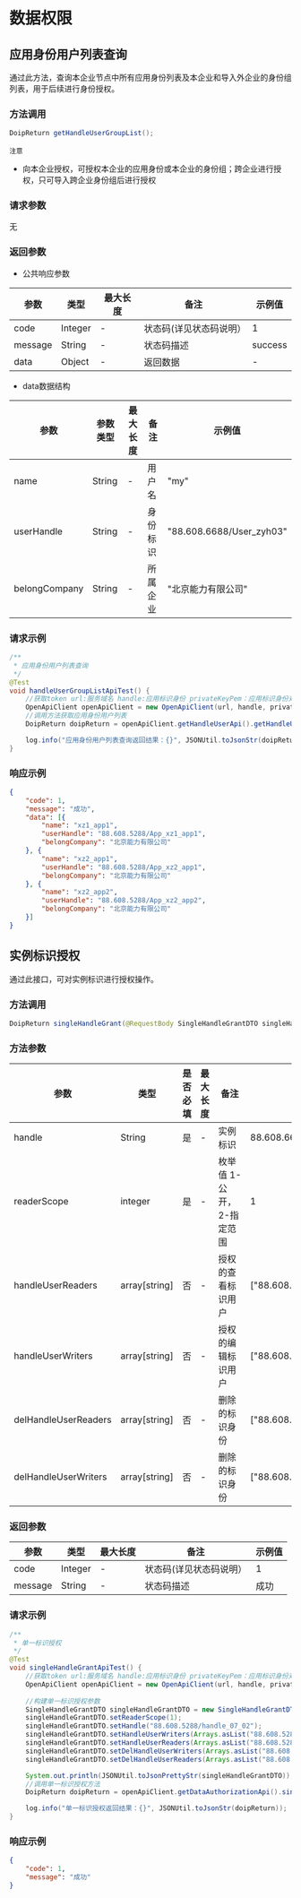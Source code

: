 # 数据权限

## 应用身份用户列表查询

通过此方法，查询本企业节点中所有应用身份列表及本企业和导入外企业的身份组列表，用于后续进行身份授权。

### 方法调用
```java
DoipReturn getHandleUserGroupList();
```
`注意`
- 向本企业授权，可授权本企业的应用身份或本企业的身份组；跨企业进行授权，只可导入跨企业身份组后进行授权

### 请求参数

无

### 返回参数

*   公共响应参数

|  **参数**  |  **类型**  |  **最大长度**  |  **备注**  |  **示例值**  |
| --- | --- | --- | --- | --- |
|  code  |  Integer  |  \-  |  状态码(详见状态码说明）  |  1  |
|  message  |  String  |  \-  |  状态码描述  |  success  |
|  data  |  Object  |  \-  |  返回数据  |  \-  |

*   data数据结构   

|  **参数**  |  **参数类型**  |  **最大长度**  |  **备注**  | **示例值**                  |
| --- | --- | --- | --- |--------------------------|
|  name  |  String  |  \-  |  用户名  | "my"                     |
|  userHandle  |  String  |  \-  |  身份标识  | "88.608.6688/User\_zyh03" |
|  belongCompany  |  String  |  \-  |  所属企业  | "北京能力有限公司"                         |


### 请求示例  
```java
/**
 * 应用身份用户列表查询
 */
@Test
void handleUserGroupListApiTest() {
    //获取token url:服务域名 handle:应用标识身份 privateKeyPem：应用标识身份对应的私钥
    OpenApiClient openApiClient = new OpenApiClient(url, handle, privateKeyPem);
    //调用方法获取应用身份用户列表
    DoipReturn doipReturn = openApiClient.getHandleUserApi().getHandleUserGroupList();

    log.info("应用身份用户列表查询返回结果：{}", JSONUtil.toJsonStr(doipReturn));
}
```
### 响应示例
```json
{
    "code": 1,
    "message": "成功",
    "data": [{
        "name": "xz1_app1",
        "userHandle": "88.608.5288/App_xz1_app1",
        "belongCompany": "北京能力有限公司"
    }, {
        "name": "xz2_app1",
        "userHandle": "88.608.5288/App_xz2_app1",
        "belongCompany": "北京能力有限公司"
    }, {
        "name": "xz2_app2",
        "userHandle": "88.608.5288/App_xz2_app2",
        "belongCompany": "北京能力有限公司"
    }]
} 
```

## 实例标识授权

通过此接口，可对实例标识进行授权操作。

### 方法调用
```java
DoipReturn singleHandleGrant(@RequestBody SingleHandleGrantDTO singleHandleGrantDTO);
```

### 方法参数

|  **参数**  |  **类型**  |  **是否必填**  |  **最大长度**  |  **备注**  | **示例值**                   |
| --- | --- | --- | --- | --- |---------------------------|
|  handle  |  String  |  是  |  \-  |  实例标识  | 88.608.6688/instance\_1   |
|  readerScope  |  integer  |  是  |  \-  |  枚举值 1-公开，2-指定范围  | 1                         |
|  handleUserReaders  |  array\[string\]  |  否  |  \-  |  授权的查看标识用户  | ["88.608.6688/User_dong"] |
|  handleUserWriters  |  array\[string\]  |  否  |  \-  |  授权的编辑标识用户  | ["88.608.6688/User_dong"] |
|  delHandleUserReaders  |  array\[string\]  |  否  |  \-  |  删除的标识身份  | ["88.608.6688/User_dzh"]  |
|  delHandleUserWriters  |  array\[string\]  |  否  |  \-  |  删除的标识身份  | ["88.608.6688/User_dzh"]  |

### 返回参数

|  **参数**  |  **类型**  |  **最大长度**  |  **备注**  |  **示例值**  |
| --- | --- | --- | --- | --- |
|  code  |  Integer  |  \-  |  状态码(详见状态码说明）  |  1  |
|  message  |  String  |  \-  |  状态码描述  |  成功  |


### 请求示例  
```java
/**
 * 单一标识授权
 */
@Test
void singleHandleGrantApiTest() {
    //获取token url:服务域名 handle:应用标识身份 privateKeyPem：应用标识身份对应的私钥
    OpenApiClient openApiClient = new OpenApiClient(url, handle, privateKeyPem);
    
    //构建单一标识授权参数
    SingleHandleGrantDTO singleHandleGrantDTO = new SingleHandleGrantDTO();
    singleHandleGrantDTO.setReaderScope(1);
    singleHandleGrantDTO.setHandle("88.608.5288/handle_07_02");
    singleHandleGrantDTO.setHandleUserWriters(Arrays.asList("88.608.5288/App_xz2_app2"));
    singleHandleGrantDTO.setHandleUserReaders(Arrays.asList("88.608.5288/App_xz2_app2"));
    singleHandleGrantDTO.setDelHandleUserWriters(Arrays.asList("88.608.5288/App_zyy1_app"));
    singleHandleGrantDTO.setDelHandleUserReaders(Arrays.asList("88.608.5288/App_zyy1_app"));

    System.out.println(JSONUtil.toJsonPrettyStr(singleHandleGrantDTO));
    //调用单一标识授权方法
    DoipReturn doipReturn = openApiClient.getDataAuthorizationApi().singleHandleGrant(singleHandleGrantDTO);

    log.info("单一标识授权返回结果：{}", JSONUtil.toJsonStr(doipReturn));
}
```
### 响应示例
```json
{
    "code": 1,
    "message": "成功"
}
```
